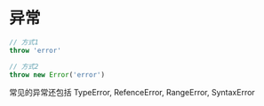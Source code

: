 # 异常

```javascript
// 方式1 
throw 'error'

// 方式2
throw new Error('error')
```

常见的异常还包括 TypeError, RefenceError, RangeError, SyntaxError
